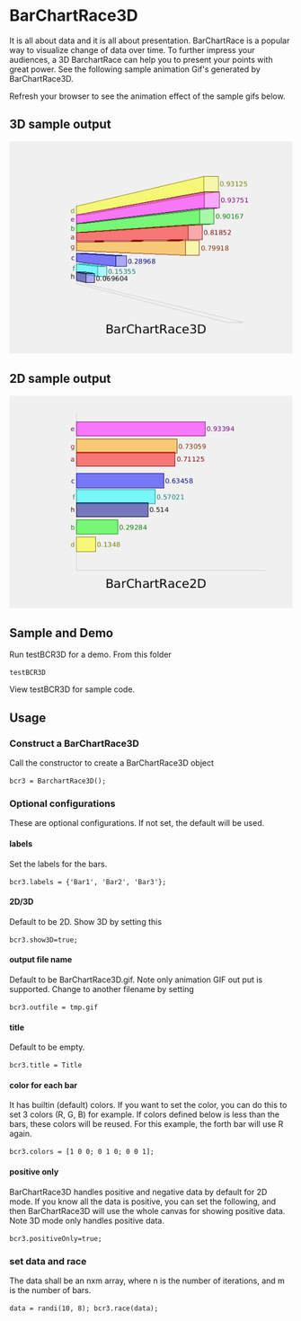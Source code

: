 # BarChartRace3D
It is all about data and it is all about presentation. BarChartRace is a popular way to visualize change of data over time. To further impress your audiences, a 3D BarchartRace can help you to present your points with great power. See the following sample animation Gif's generated by BarChartRace3D. 

Refresh your browser to see the animation effect of the
sample gifs below.
## 3D sample output
![3D](./BarChartRace3D.gif)
## 2D sample output
![2D](./BarChartRace2D.gif)

## Sample and Demo
Run testBCR3D for a demo. From this folder

`testBCR3D`

View testBCR3D for sample code.

## Usage

### Construct a BarChartRace3D
Call the constructor to create a BarChartRace3D object

`bcr3 = BarchartRace3D();`

### Optional configurations
These are optional configurations. If not set, the default will be used.

#### labels
Set the labels for the bars.

`bcr3.labels = {'Bar1', 'Bar2', 'Bar3'};`

#### 2D/3D
Default to be 2D. Show 3D by setting this

`bcr3.show3D=true;`

#### output file name
Default to be BarChartRace3D.gif. Note only animation GIF out put is supported.
Change to another filename by setting

`bcr3.outfile = tmp.gif`

#### title
Default to be empty.

`bcr3.title = Title`

#### color for each bar
It has builtin (default) colors. If you want to set the color, you can do this to set 3 colors (R, G, B)
for example. If colors defined below is less than the bars, these colors will be 
reused. For this example, the forth bar will use R again.

`bcr3.colors = [1 0 0; 0 1 0; 0 0 1];`

#### positive only
BarChartRace3D handles positive and negative data by default for 2D mode. 
If you know all the data is positive, you can set the following, and then
BarChartRace3D will use the whole canvas for showing positive data.
Note 3D mode only handles positive data.

`bcr3.positiveOnly=true;`


### set data and race
The data shall be an nxm array, where n is the number of iterations, and m is the number of bars.

`data = randi(10, 8); bcr3.race(data);`





